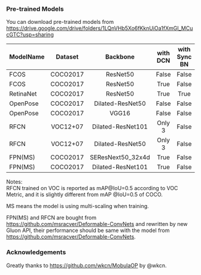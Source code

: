 ### Pre-trained Models
You can download pre-trained models from <https://drive.google.com/drive/folders/1LQnVHb5Xo6fKknUiOa1fXmGI_MCucGTC?usp=sharing>

|  ModelName   | Dataset  | Backbone         |with DCN | with Sync BN | Target Size | Max Size | IM_PER_IMAGE | Number of GPUs | Epochs | mAP   |
| --------     | :-----:  | :----:           |  :----: |      :----:  |      :----: |   :----: |       :----: |         :----: | :----: |:----: |
| FCOS         | COCO2017 | ResNet50         | False   |     False    |     800     |   1333   |     1        |      3         |   14   | 0.29  |
| FCOS         | COCO2017 | ResNet50         | True    |     False    |     800     |   1000   |     2        |      3         |   14   | 0.356 |
| RetinaNet    | COCO2017 | ResNet50         | True    |     True     |     600     |   1333   |     2        |      3         |   14   | 0.324 |
| OpenPose     | COCO2017 | Dilated-ResNet50 | False   |     False    |     368     |   368    |     4        |      3         |   40   | 0.564 |
| OpenPose     | COCO2017 | VGG16            | False   |     False    |     368     |   368    |     4        |      3         |   40   | 0.561 |
| RFCN         | VOC12+07 | Dilated-ResNet101| Only 3  |     False    |     800     |   1280   |     1        |      3         |   40   | 0.825 |
| RFCN         | VOC12+07 | Dilated-ResNet50 | Only 3  |     False    |     800     |   1280   |     1        |      3         |   40   | 0.804 |
| FPN(MS)      | COCO2017 | SEResNext50_32x4d| True    |     False    |     800     |   1280   |     1        |      4         |   5    | 0.376 |
| FPN(MS)      | COCO2017 | Dilated-ResNet101| True    |     False    |     800     |   1280   |     1        |      4         |   5    | 0.412 |

Notes:<br>
RFCN trained on VOC is reported as mAP@IoU=0.5 according to VOC Metric, and it is slightly different from mAP @IoU=0.5 of COCO.

MS means the model is using multi-scaling when training.

FPN(MS) and RFCN are bought from <https://github.com/msracver/Deformable-ConvNets> and rewritten by new Gluon API,
their performance should be same with the model from <https://github.com/msracver/Deformable-ConvNets>.

### Acknowledgements

Greatly thanks to <https://github.com/wkcn/MobulaOP> by @wkcn.